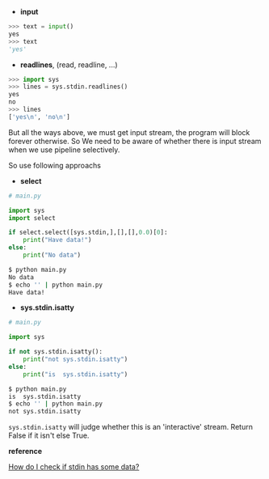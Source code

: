 - **input**

~~~python
>>> text = input()
yes
>>> text
'yes'
~~~

- **readlines**, (read, readline, ...)

~~~python
>>> import sys
>>> lines = sys.stdin.readlines()
yes
no
>>> lines
['yes\n', 'no\n']
~~~

But all the ways above, we must get input stream, the program will block forever otherwise. So We need to be aware of whether there is input stream when we use pipeline selectively.

So use following approachs

- **select**

~~~python
# main.py

import sys                                                                      
import select

if select.select([sys.stdin,],[],[],0.0)[0]:
    print("Have data!")
else:
    print("No data")
~~~

~~~bash
$ python main.py
No data
$ echo '' | python main.py
Have data!
~~~

- **sys.stdin.isatty**

~~~python
# main.py

import sys

if not sys.stdin.isatty():
    print("not sys.stdin.isatty")
else:                                                                           
    print("is  sys.stdin.isatty")
~~~

~~~bash
$ python main.py
is  sys.stdin.isatty
$ echo '' | python main.py
not sys.stdin.isatty
~~~

`sys.stdin.isatty` will judge whether this is an 'interactive' stream. Return False if it isn't else True.

**reference**

[How do I check if stdin has some data?](https://stackoverflow.com/questions/3762881/how-do-i-check-if-stdin-has-some-data)

